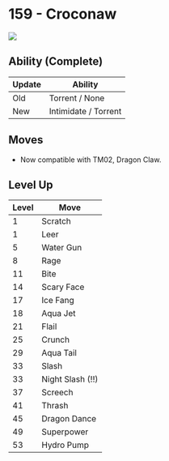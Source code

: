 # 159 - Croconaw
![][159]

## Ability (Complete)

Update | Ability
---    | ---
Old    | Torrent / None
New    | Intimidate / Torrent

## Moves

 - Now compatible with TM02, Dragon Claw.

## Level Up

Level | Move
---   | ---
  1   | Scratch
  1   | Leer
  5   | Water Gun
  8   | Rage
 11   | Bite
 14   | Scary Face
 17   | Ice Fang
 18   | Aqua Jet
 21   | Flail
 25   | Crunch
 29   | Aqua Tail
 33   | Slash
 33   | Night Slash (!!)
 37   | Screech
 41   | Thrash
 45   | Dragon Dance
 49   | Superpower
 53   | Hydro Pump



[159]: ../img/pokemon/159.png

